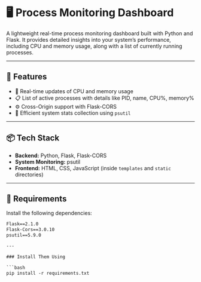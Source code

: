 # 🖥️ Process Monitoring Dashboard

A lightweight real-time process monitoring dashboard built with Python and Flask. It provides detailed insights into your system’s performance, including CPU and memory usage, along with a list of currently running processes.

---

## 🚀 Features

- 🔄 Real-time updates of CPU and memory usage  
- 📋 List of active processes with details like PID, name, CPU%, memory%  
- ⚙️ Cross-Origin support with Flask-CORS  
- 🧠 Efficient system stats collection using `psutil`

---

## 📦 Tech Stack

- **Backend:** Python, Flask, Flask-CORS  
- **System Monitoring:** psutil  
- **Frontend:** HTML, CSS, JavaScript (inside `templates` and `static` directories)

---

## 🐍 Requirements

Install the following dependencies:

```txt
Flask==2.1.0  
Flask-Cors==3.0.10  
psutil==5.9.0  

---

### Install Them Using

```bash
pip install -r requirements.txt
```


